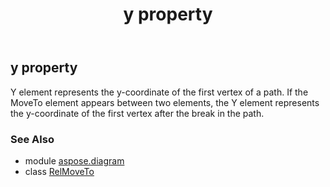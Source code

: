 ﻿---
title: y property
second_title: Aspose.Diagram for Python via .NET API References
description: 
type: docs
weight: 60
url: /python-net/aspose.diagram/relmoveto/y/
is_root: false
---

## y property


Y element represents the y-coordinate of the first vertex of a path. If the MoveTo element appears between two elements, the Y element represents the y-coordinate of the first vertex after the break in the path.

### See Also
* module [aspose.diagram](../../)
* class [RelMoveTo](/diagram/python-net/aspose.diagram/relmoveto)
